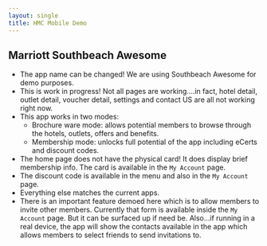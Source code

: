 ```yaml
---
layout: single
title: HMC Mobile Demo
---
```


## Marriott Southbeach Awesome

- The app name can be changed! We are using Southbeach Awesome for demo purposes. 
- This is work in progress! Not all pages are working....in fact, hotel detail, outlet detail, voucher detail, settings and contact US are all not working right now.
- This app works in two modes:
	- Brochure ware mode: allows potential members to browse through the hotels, outlets, offers and benefits.
	- Membership mode: unlocks full potential of the app including eCerts and discount codes.
- The home page does not have the physical card! It does display brief membership info. The card is available in the `My Account` page. 
- The discount code is available in the menu and also in the `My Account` page. 
- Everything else matches the current apps.
- There is an important feature demoed here which is to allow members to invite other members. Currently that form is available inside the `My Account` page. But it can be surfaced up if need be. Also...if running in a real device, the app will show the contacts available in the app which allows members to select friends to send invitations to.

